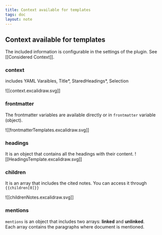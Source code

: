 ```yaml
---
title: Context available for templates
tags: doc
layout: note 
---
```


## Context available for templates 

The included information is configurable in the settings of the plugin. See [[Considered Context]].

### context 
includes YAML Varaibles, Title*, StaredHeadings*, Selection

![[context.excalidraw.svg]]
### frontmatter
The frontmatter variables are available directly or in `frontmatter`  variable (object). 

![[frontmatterTemplates.excalidraw.svg]]
### headings
It is an object that contains all the headings with their content.
![[HeadingsTemplate.excalidraw.svg]]

### children
It is an array that includes the cited notes. You can access it through `{{children[0]}}` 

![[childrenNotes.excalidraw.svg]]

### mentions
`mentions` is an object that includes two arrays: **linked** and **unlinked**.  
Each array contains the paragraphs where document is mentioned. 

